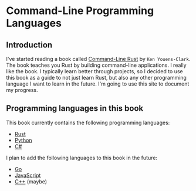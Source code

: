 # Command-Line Programming Languages

## Introduction

I've started reading a book called [Command-Line Rust](https://learning.oreilly.com/library/view/command-line-rust/9781098109424/)
by `Ken Youens-Clark`. The book teaches you Rust by building command-line applications.
I really like the book. I typically learn better through projects, so I decided to use
this book as a guide to not just learn Rust, but also any other programming language I
want to learn in the future. I'm going to use this site to document my progress.

## Programming languages in this book

This book currently contains the following programming languages:

- [Rust](https://www.rust-lang.org/)
- [Python](https://www.python.org/)
- [C#](https://dotnet.microsoft.com/languages/csharp)

I plan to add the following languages to this book in the future:

- [Go](https://go.dev/)
- [JavaScript](https://www.javascript.com/)
- [C++](https://isocpp.org/) (maybe)
